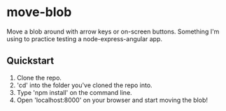 # move-blob
Move a blob around with arrow keys or on-screen buttons. Something I'm using to practice testing a node-express-angular app.

## Quickstart

1. Clone the repo.
2. 'cd' into the folder you've cloned the repo into.
3. Type 'npm install' on the command line.
4. Open 'localhost:8000' on your browser and start moving the blob!
